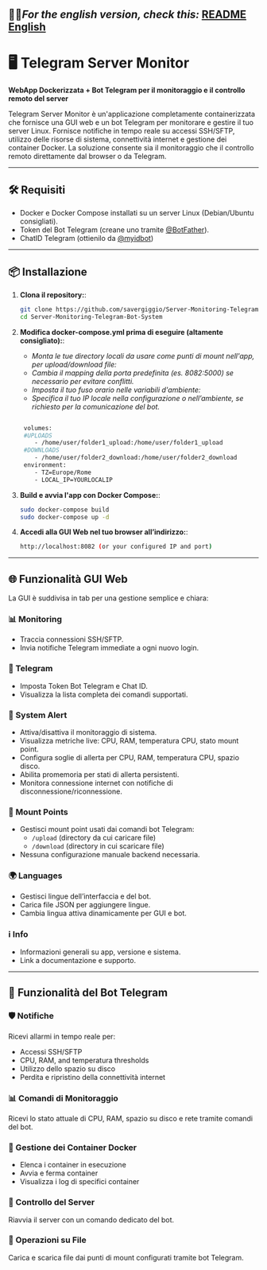 
## 🔵🔴*For the english version, check this:* [README English](README.md) 

# 🖥️ Telegram Server Monitor  
**WebApp Dockerizzata + Bot Telegram per il monitoraggio e il controllo remoto del server**

Telegram Server Monitor è un'applicazione completamente containerizzata che fornisce una GUI web e un bot Telegram per monitorare e gestire il tuo server Linux. Fornisce notifiche in tempo reale su accessi SSH/SFTP, utilizzo delle risorse di sistema, connettività internet e gestione dei container Docker. La soluzione consente sia il monitoraggio che il controllo remoto direttamente dal browser o da Telegram.

---
## 🛠️ Requisiti

- Docker e Docker Compose installati su un server Linux (Debian/Ubuntu consigliati).
- Token del Bot Telegram (creane uno tramite [@BotFather](https://t.me/BotFather)).
- ChatID Telegram (ottienilo da [@myidbot](https://t.me/IDBot))
---  
## 📦 Installazione

1. **Clona il repository:**:
   ```bash
   git clone https://github.com/savergiggio/Server-Monitoring-Telegram-Bot-System.git
   cd Server-Monitoring-Telegram-Bot-System

2. **Modifica docker-compose.yml prima di eseguire (altamente consigliato):**:
   
     - *Monta le tue directory locali da usare come punti di mount nell'app, per upload/download file:*
     - *Cambia il mapping della porta predefinita (es. 8082:5000) se necessario per evitare conflitti.*
     - *Imposta il tuo fuso orario nelle variabili d'ambiente:*
     - *Specifica il tuo IP locale nella configurazione o nell’ambiente, se richiesto per la comunicazione del bot.*
   
   ```bash
   
    volumes:
    #UPLOADS
       - /home/user/folder1_upload:/home/user/folder1_upload
    #DOWNLOADS
       - /home/user/folder2_download:/home/user/folder2_download
    environment:
       - TZ=Europe/Rome
       - LOCAL_IP=YOURLOCALIP
   
3. **Build e avvia l'app con Docker Compose:**:
   ```bash
   sudo docker-compose build
   sudo docker-compose up -d
4. **Accedi alla GUI Web nel tuo browser all’indirizzo:**:
   ```bash
   http://localhost:8082 (or your configured IP and port)


---
## 🌐 Funzionalità GUI Web

La GUI è suddivisa in tab per una gestione semplice e chiara:

### 📊 Monitoring
- Traccia connessioni SSH/SFTP.
- Invia notifiche Telegram immediate a ogni nuovo login.

### 🤖 Telegram
- Imposta Token Bot Telegram e Chat ID.
- Visualizza la lista completa dei comandi supportati.

### 🚨 System Alert
- Attiva/disattiva il monitoraggio di sistema.
- Visualizza metriche live: CPU, RAM, temperatura CPU, stato mount point.
- Configura soglie di allerta per CPU, RAM, temperatura CPU, spazio disco.
- Abilita promemoria per stati di allerta persistenti.
- Monitora connessione internet con notifiche di disconnessione/riconnessione.

### 📂 Mount Points
- Gestisci mount point usati dai comandi bot Telegram:
  - `/upload` (directory da cui caricare file)
  - `/download` (directory in cui scaricare file)
- Nessuna configurazione manuale backend necessaria.

### 🌍 Languages
- Gestisci lingue dell’interfaccia e del bot.
- Carica file JSON per aggiungere lingue.
- Cambia lingua attiva dinamicamente per GUI e bot.

### ℹ️ Info
- Informazioni generali su app, versione e sistema.
- Link a documentazione e supporto.


---
## 🤖 Funzionalità del Bot Telegram

### 🛡️ Notifiche  
Ricevi allarmi in tempo reale per:
- Accessi SSH/SFTP
- CPU, RAM, and temperatura thresholds  
- Utilizzo dello spazio su disco
- Perdita e ripristino della connettività internet

### 📊 Comandi di Monitoraggio
Ricevi lo stato attuale di CPU, RAM, spazio su disco e rete tramite comandi del bot.

### 🐳 Gestione dei Container Docker
- Elenca i container in esecuzione
- Avvia e ferma container
- Visualizza i log di specifici container 

### 🔁 Controllo del Server  
Riavvia il server con un comando dedicato del bot.

### 📂 Operazioni su File  
Carica e scarica file dai punti di mount configurati tramite bot Telegram.

